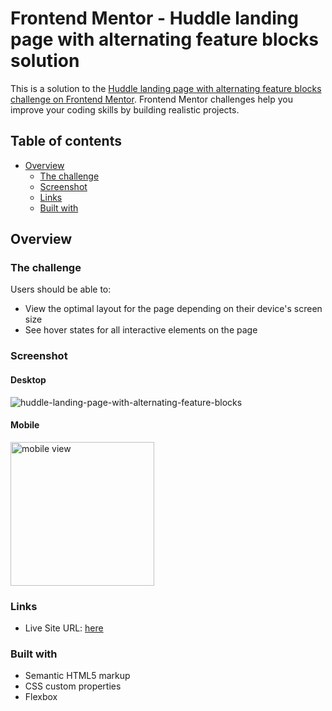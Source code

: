 # Frontend Mentor - Huddle landing page with alternating feature blocks solution

This is a solution to the [Huddle landing page with alternating feature blocks challenge on Frontend Mentor](https://www.frontendmentor.io/challenges/huddle-landing-page-with-alternating-feature-blocks-5ca5f5981e82137ec91a5100). Frontend Mentor challenges help you improve your coding skills by building realistic projects. 

## Table of contents

- [Overview](#overview)
  - [The challenge](#the-challenge)
  - [Screenshot](#screenshot)
  - [Links](#links)
  - [Built with](#built-with)


## Overview

### The challenge

Users should be able to:

- View the optimal layout for the page depending on their device's screen size
- See hover states for all interactive elements on the page

### Screenshot

#### Desktop
![huddle-landing-page-with-alternating-feature-blocks](images/screenshot-desktop.png)

#### Mobile
<img src="images/screenshot-mobile.png" alt="mobile view" width="230"/>

### Links

- Live Site URL: [here](https://frontend-mentor-challenges-pk.netlify.app/huddle-landing-page-with-alternating-feature-blocks/index.html)

### Built with

- Semantic HTML5 markup
- CSS custom properties
- Flexbox

